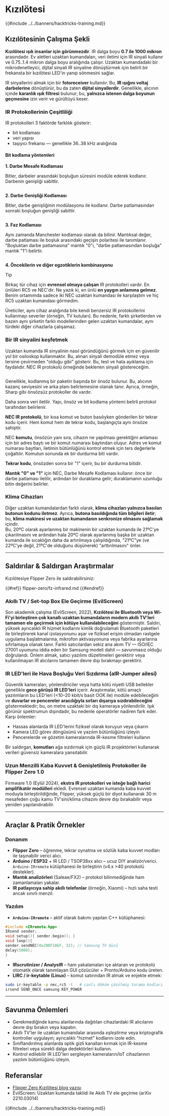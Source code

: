 # Kızılötesi

{{#include ../../banners/hacktricks-training.md}}

## Kızılötesinin Çalışma Şekli <a href="#how-the-infrared-port-works" id="how-the-infrared-port-works"></a>

**Kızılötesi ışık insanlar için görünmezdir**. IR dalga boyu **0.7 ile 1000 mikron** arasındadır. Ev aletleri uzaktan kumandaları, veri iletimi için IR sinyali kullanır ve 0.75..1.4 mikron dalga boyu aralığında çalışır. Uzaktan kumandadaki bir mikrodenetleyici, dijital sinyali IR sinyaline dönüştürmek için belirli bir frekansta bir kızılötesi LED'in yanıp sönmesini sağlar.

IR sinyallerini almak için bir **fotoreceiver** kullanılır. Bu, **IR ışığını voltaj darbelerine** dönüştürür, bu da zaten **dijital sinyallerdir**. Genellikle, alıcının içinde **karanlık ışık filtresi** bulunur; bu, **yalnızca istenen dalga boyunun geçmesine** izin verir ve gürültüyü keser.

### IR Protokollerinin Çeşitliliği <a href="#variety-of-ir-protocols" id="variety-of-ir-protocols"></a>

IR protokolleri 3 faktörde farklılık gösterir:

- bit kodlaması
- veri yapısı
- taşıyıcı frekansı — genellikle 36..38 kHz aralığında

#### Bit kodlama yöntemleri <a href="#bit-encoding-ways" id="bit-encoding-ways"></a>

**1. Darbe Mesafe Kodlaması**

Bitler, darbeler arasındaki boşluğun süresini modüle ederek kodlanır. Darbenin genişliği sabittir.

<figure><img src="../../images/image (295).png" alt=""><figcaption></figcaption></figure>

**2. Darbe Genişliği Kodlaması**

Bitler, darbe genişliğinin modülasyonu ile kodlanır. Darbe patlamasından sonraki boşluğun genişliği sabittir.

<figure><img src="../../images/image (282).png" alt=""><figcaption></figcaption></figure>

**3. Faz Kodlaması**

Aynı zamanda Manchester kodlaması olarak da bilinir. Mantıksal değer, darbe patlaması ile boşluk arasındaki geçişin polaritesi ile tanımlanır. "Boşluktan darbe patlamasına" mantık "0"ı, "darbe patlamasından boşluğa" mantık "1"i belirtir.

<figure><img src="../../images/image (634).png" alt=""><figcaption></figcaption></figure>

**4. Öncekilerin ve diğer egzotiklerin kombinasyonu**

> [!TIP]
> Birkaç tür cihaz için **evrensel olmaya çalışan** IR protokolleri vardır. En ünlüleri RC5 ve NEC'dir. Ne yazık ki, en ünlü **en yaygın anlamına gelmez**. Benim ortamımda sadece iki NEC uzaktan kumandası ile karşılaştım ve hiç RC5 uzaktan kumandası görmedim.
>
> Üreticiler, aynı cihaz aralığında bile kendi benzersiz IR protokollerini kullanmayı severler (örneğin, TV kutuları). Bu nedenle, farklı şirketlerden ve bazen aynı şirketin farklı modellerinden gelen uzaktan kumandalar, aynı türdeki diğer cihazlarla çalışamaz.

### Bir IR sinyalini keşfetmek

Uzaktan kumanda IR sinyalinin nasıl göründüğünü görmek için en güvenilir yol bir osiloskop kullanmaktır. Bu, alınan sinyali demodüle etmez veya tersine çevirmeden "olduğu gibi" gösterir. Bu, test ve hata ayıklama için faydalıdır. NEC IR protokolü örneğinde beklenen sinyali göstereceğim.

<figure><img src="../../images/image (235).png" alt=""><figcaption></figcaption></figure>

Genellikle, kodlanmış bir paketin başında bir önsöz bulunur. Bu, alıcının kazanç seviyesini ve arka planı belirlemesine olanak tanır. Ayrıca, örneğin, Sharp gibi önsözsüz protokoller de vardır.

Daha sonra veri iletilir. Yapı, önsöz ve bit kodlama yöntemi belirli protokol tarafından belirlenir.

**NEC IR protokolü**, bir kısa komut ve buton basılıyken gönderilen bir tekrar kodu içerir. Hem komut hem de tekrar kodu, başlangıçta aynı önsöze sahiptir.

NEC **komutu**, önsözün yanı sıra, cihazın ne yapılması gerektiğini anlaması için bir adres baytı ve bir komut numarası baytından oluşur. Adres ve komut numarası baytları, iletimin bütünlüğünü kontrol etmek için ters değerlerle çoğaltılır. Komutun sonunda ek bir durdurma biti vardır.

**Tekrar kodu**, önsözden sonra bir "1" içerir, bu bir durdurma bitidir.

**Mantık "0" ve "1"** için NEC, Darbe Mesafe Kodlaması kullanır: önce bir darbe patlaması iletilir, ardından bir duraklama gelir; duraklamanın uzunluğu bitin değerini belirler.

### Klima Cihazları

Diğer uzaktan kumandalardan farklı olarak, **klima cihazları yalnızca basılan butonun kodunu iletmez**. Ayrıca, **butona basıldığında tüm bilgileri iletir**; bu, **klima makinesi ve uzaktan kumandanın senkronize olmasını sağlamak** içindir.\
Bu, 20ºC olarak ayarlanmış bir makinenin bir uzaktan kumanda ile 21ºC'ye çıkarılmasını ve ardından hala 20ºC olarak ayarlanmış başka bir uzaktan kumanda ile sıcaklığın daha da artırılmaya çalışıldığında, "21ºC"ye (ve 22ºC'ye değil, 21ºC'de olduğunu düşünerek) "arttırılmasını" önler.

---

## Saldırılar & Saldırgan Araştırmalar <a href="#attacks" id="attacks"></a>

Kızılötesiye Flipper Zero ile saldırabilirsiniz:

{{#ref}}
flipper-zero/fz-infrared.md
{{#endref}}

### Akıllı TV / Set-top Box Ele Geçirme (EvilScreen)

Son akademik çalışma (EvilScreen, 2022), **Kızılötesi ile Bluetooth veya Wi-Fi'yi birleştiren çok kanallı uzaktan kumandaların modern akıllı TV'leri tamamen ele geçirmek için kötüye kullanılabileceğini** göstermiştir. Saldırı, yüksek ayrıcalıklı IR hizmet kodlarını kimlik doğrulamalı Bluetooth paketleri ile birleştirerek kanal izolasyonunu aşar ve fiziksel erişim olmadan rastgele uygulama başlatmalarına, mikrofon aktivasyonuna veya fabrika ayarlarına sıfırlamaya olanak tanır. Farklı satıcılardan sekiz ana akım TV — ISO/IEC 27001 uyumunu iddia eden bir Samsung modeli dahil — savunmasız olduğu doğrulandı. Önlem almak, satıcı yazılımı düzeltmeleri gerektirir veya kullanılmayan IR alıcılarını tamamen devre dışı bırakmayı gerektirir.

### IR LED'leri ile Hava Boşluğu Veri Sızdırma (aIR-Jumper ailesi)

Güvenlik kameraları, yönlendiriciler veya hatta kötü niyetli USB bellekler genellikle **gece görüşü IR LED'leri** içerir. Araştırmalar, kötü amaçlı yazılımların bu LED'leri (<10–20 kbit/s basit OOK ile) modüle edebileceğini ve **duvarlar ve pencereler aracılığıyla sırları dışarıya sızdırabileceğini** göstermektedir; bu, on metre uzaktaki bir dış kameraya yönlendirilir. Işık görünür spektrumun dışındadır, bu nedenle operatörler nadiren fark eder. Karşı önlemler:

* Hassas alanlarda IR LED'lerini fiziksel olarak koruyun veya çıkarın
* Kamera LED görev döngüsünü ve yazılım bütünlüğünü izleyin
* Pencerelerde ve gözetim kameralarında IR-kesme filtreleri kullanın

Bir saldırgan, **komutları** ağa sızdırmak için güçlü IR projektörleri kullanarak verileri güvensiz kameralara yansıtabilir.

### Uzun Menzilli Kaba Kuvvet & Genişletilmiş Protokoller ile Flipper Zero 1.0

Firmware 1.0 (Eylül 2024), **ekstra IR protokolleri ve isteğe bağlı harici amplifikatör modülleri** ekledi. Evrensel uzaktan kumanda kaba kuvvet moduyla birleştirildiğinde, Flipper, yüksek güçlü bir diyot kullanarak 30 m mesafeden çoğu kamu TV'sini/klima cihazını devre dışı bırakabilir veya yeniden yapılandırabilir.

---

## Araçlar & Pratik Örnekler <a href="#tooling" id="tooling"></a>

### Donanım

* **Flipper Zero** – öğrenme, tekrar oynatma ve sözlük kaba kuvvet modları ile taşınabilir verici alıcı.
* **Arduino / ESP32** + IR LED / TSOP38xx alıcı – ucuz DIY analizör/verici. `Arduino-IRremote` kütüphanesi ile birleştirin (v4.x >40 protokolü destekler).
* **Mantık analizörleri** (Saleae/FX2) – protokol bilinmediğinde ham zamanlamaları yakalar.
* **IR patlayıcıya sahip akıllı telefonlar** (örneğin, Xiaomi) – hızlı saha testi ancak sınırlı menzil.

### Yazılım

* **`Arduino-IRremote`** – aktif olarak bakımı yapılan C++ kütüphanesi:
```cpp
#include <IRremote.hpp>
IRsend sender;
void setup(){ sender.begin(); }
void loop(){
sender.sendNEC(0x20DF10EF, 32); // Samsung TV Gücü
delay(5000);
}
```
* **IRscrutinizer / AnalysIR** – ham yakalamaları içe aktaran ve protokolü otomatik olarak tanımlayan GUI çözücüler + Pronto/Arduino kodu üreten.
* **LIRC / ir-keytable (Linux)** – komut satırından IR almak ve enjekte etmek:
```bash
sudo ir-keytable -p nec,rc5 -t   # canlı döküm çözülmüş tarama kodları
irsend SEND_ONCE samsung KEY_POWER
```

---

## Savunma Önlemleri <a href="#defense" id="defense"></a>

* Gerekmediğinde kamu alanlarında dağıtılan cihazlardaki IR alıcılarını devre dışı bırakın veya kapatın.
* Akıllı TV'ler ile uzaktan kumandalar arasında *eşleştirme* veya kriptografik kontroller uygulayın; ayrıcalıklı "hizmet" kodlarını izole edin.
* Sınıflandırılmış alanlarda optik gizli kanalları kırmak için IR-kesme filtreleri veya sürekli dalga dedektörleri kullanın.
* Kontrol edilebilir IR LED'leri sergileyen kameraların/IoT cihazlarının yazılım bütünlüğünü izleyin.

## Referanslar

- [Flipper Zero Kızılötesi blog yazısı](https://blog.flipperzero.one/infrared/)
- EvilScreen: Uzaktan kumanda taklidi ile Akıllı TV ele geçirme (arXiv 2210.03014)

{{#include ../../banners/hacktricks-training.md}}
